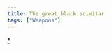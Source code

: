 ```yaml
---
title: The great black scimitar
tags: ["Weapons"]
---
```


[\*](Category:_Slashing_weapons "wikilink")